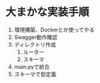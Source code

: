 # 大まかな実装手順
1. 環境構築、Dockerとか使ってやる
1. Swagger動作確認
1. ディレクトリ作成
    1. ルーター
    1. スキーマ
1. main.pyで統合
1. スキーマで型定義
